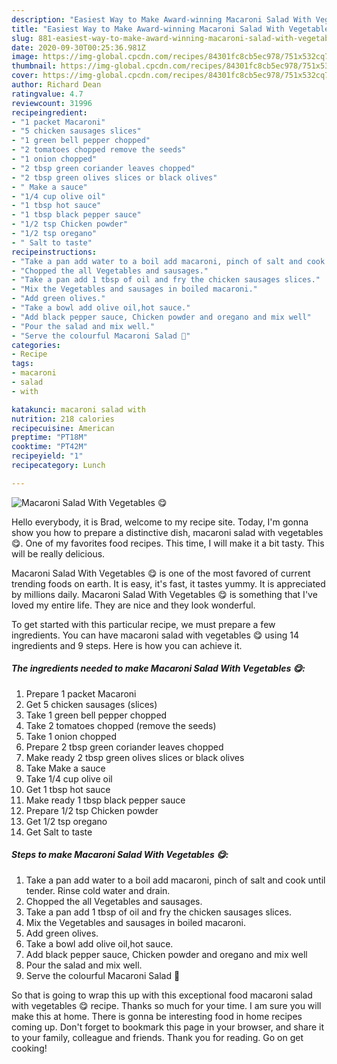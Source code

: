 ```yaml
---
description: "Easiest Way to Make Award-winning Macaroni Salad With Vegetables 😋"
title: "Easiest Way to Make Award-winning Macaroni Salad With Vegetables 😋"
slug: 881-easiest-way-to-make-award-winning-macaroni-salad-with-vegetables
date: 2020-09-30T00:25:36.981Z
image: https://img-global.cpcdn.com/recipes/84301fc8cb5ec978/751x532cq70/macaroni-salad-with-vegetables-😋-recipe-main-photo.jpg
thumbnail: https://img-global.cpcdn.com/recipes/84301fc8cb5ec978/751x532cq70/macaroni-salad-with-vegetables-😋-recipe-main-photo.jpg
cover: https://img-global.cpcdn.com/recipes/84301fc8cb5ec978/751x532cq70/macaroni-salad-with-vegetables-😋-recipe-main-photo.jpg
author: Richard Dean
ratingvalue: 4.7
reviewcount: 31996
recipeingredient:
- "1 packet Macaroni"
- "5 chicken sausages slices"
- "1 green bell pepper chopped"
- "2 tomatoes chopped remove the seeds"
- "1 onion chopped"
- "2 tbsp green coriander leaves chopped"
- "2 tbsp green olives slices or black olives"
- " Make a sauce"
- "1/4 cup olive oil"
- "1 tbsp hot sauce"
- "1 tbsp black pepper sauce"
- "1/2 tsp Chicken powder"
- "1/2 tsp oregano"
- " Salt to taste"
recipeinstructions:
- "Take a pan add water to a boil add macaroni, pinch of salt and cook until tender. Rinse cold water and drain."
- "Chopped the all Vegetables and sausages."
- "Take a pan add 1 tbsp of oil and fry the chicken sausages slices."
- "Mix the Vegetables and sausages in boiled macaroni."
- "Add green olives."
- "Take a bowl add olive oil,hot sauce."
- "Add black pepper sauce, Chicken powder and oregano and mix well"
- "Pour the salad and mix well."
- "Serve the colourful Macaroni Salad 🥗"
categories:
- Recipe
tags:
- macaroni
- salad
- with

katakunci: macaroni salad with 
nutrition: 218 calories
recipecuisine: American
preptime: "PT18M"
cooktime: "PT42M"
recipeyield: "1"
recipecategory: Lunch

---
```



![Macaroni Salad With Vegetables 😋](https://img-global.cpcdn.com/recipes/84301fc8cb5ec978/751x532cq70/macaroni-salad-with-vegetables-😋-recipe-main-photo.jpg)

Hello everybody, it is Brad, welcome to my recipe site. Today, I'm gonna show you how to prepare a distinctive dish, macaroni salad with vegetables 😋. One of my favorites food recipes. This time, I will make it a bit tasty. This will be really delicious.



Macaroni Salad With Vegetables 😋 is one of the most favored of current trending foods on earth. It is easy, it's fast, it tastes yummy. It is appreciated by millions daily. Macaroni Salad With Vegetables 😋 is something that I've loved my entire life. They are nice and they look wonderful.


To get started with this particular recipe, we must prepare a few ingredients. You can have macaroni salad with vegetables 😋 using 14 ingredients and 9 steps. Here is how you can achieve it.

<!--inarticleads1-->

##### The ingredients needed to make Macaroni Salad With Vegetables 😋:

1. Prepare 1 packet Macaroni
1. Get 5 chicken sausages (slices)
1. Take 1 green bell pepper chopped
1. Take 2 tomatoes chopped (remove the seeds)
1. Take 1 onion chopped
1. Prepare 2 tbsp green coriander leaves chopped
1. Make ready 2 tbsp green olives slices or black olives
1. Take  Make a sauce
1. Take 1/4 cup olive oil
1. Get 1 tbsp hot sauce
1. Make ready 1 tbsp black pepper sauce
1. Prepare 1/2 tsp Chicken powder
1. Get 1/2 tsp oregano
1. Get  Salt to taste




<!--inarticleads2-->

##### Steps to make Macaroni Salad With Vegetables 😋:

1. Take a pan add water to a boil add macaroni, pinch of salt and cook until tender. Rinse cold water and drain.
1. Chopped the all Vegetables and sausages.
1. Take a pan add 1 tbsp of oil and fry the chicken sausages slices.
1. Mix the Vegetables and sausages in boiled macaroni.
1. Add green olives.
1. Take a bowl add olive oil,hot sauce.
1. Add black pepper sauce, Chicken powder and oregano and mix well
1. Pour the salad and mix well.
1. Serve the colourful Macaroni Salad 🥗




So that is going to wrap this up with this exceptional food macaroni salad with vegetables 😋 recipe. Thanks so much for your time. I am sure you will make this at home. There is gonna be interesting food in home recipes coming up. Don't forget to bookmark this page in your browser, and share it to your family, colleague and friends. Thank you for reading. Go on get cooking!
